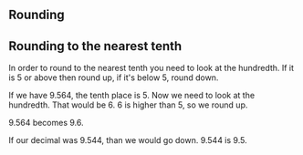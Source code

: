 ## Rounding

## Rounding to the nearest tenth
In order to round to the nearest tenth you need to look at the hundredth. If it is 5 or above then round up, if it's below 5, round down.

 If we have 9.564, the tenth place is 5. Now we need to look at the hundredth. That would be 6. 6 is higher than 5, so we round up.

 9.564 becomes 9.6.

 If our decimal was 9.544, than we would go down. 9.544 is 9.5.

